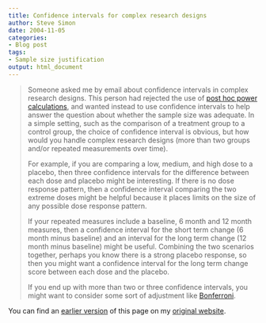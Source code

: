 ```yaml
---
title: Confidence intervals for complex research designs
author: Steve Simon
date: 2004-11-05
categories:
- Blog post
tags:
- Sample size justification
output: html_document
---
```

> Someone asked me by email about confidence intervals in complex
> research designs. This person had rejected the use of [post hoc power
> calculations](../size/posthoc.asp), and wanted instead to use
> confidence intervals to help answer the question about whether the
> sample size was adequate. In a simple setting, such as the comparison
> of a treatment group to a control group, the choice of confidence
> interval is obvious, but how would you handle complex research designs
> (more than two groups and/or repeated measurements over time).
>
> For example, if you are comparing a low, medium, and high dose to a
> placebo, then three confidence intervals for the difference between
> each dose and placebo might be interesting. If there is no dose
> response pattern, then a confidence interval comparing the two extreme
> doses might be helpful because it places limits on the size of any
> possible dose response pattern.
>
> If your repeated measures include a baseline, 6 month and 12 month
> measures, then a confidence interval for the short term change (6
> month minus baseline) and an interval for the long term change (12
> month minus baseline) might be useful. Combining the two scenarios
> together, perhaps you know there is a strong placebo response, so then
> you might want a confidence interval for the long term change score
> between each dose and the placebo.
>
> If you end up with more than two or three confidence intervals, you
> might want to consider some sort of adjustment like
> [Bonferroni](../ask/bonferroni.asp).

You can find an [earlier version](http://www.pmean.com/04/ComplexDesigns.html) of this page on my [original website](http://www.pmean.com/original_site.html).
